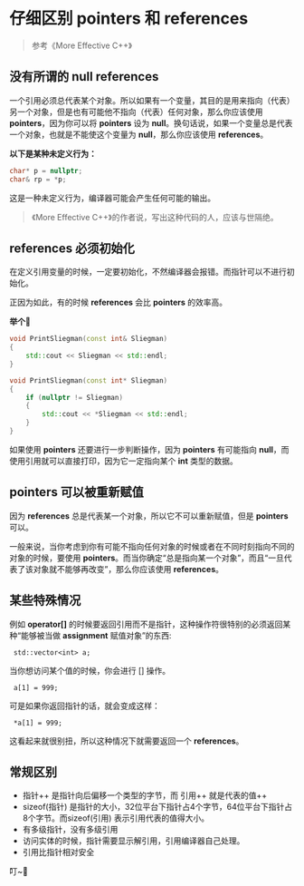 # 仔细区别 pointers 和 references

> 参考《More Effective C++》

## 没有所谓的 null references

一个引用必须总代表某个对象。所以如果有一个变量，其目的是用来指向（代表）另一个对象，但是也有可能他不指向（代表）任何对象，那么你应该使用 **pointers**，因为你可以将 **pointers** 设为 **null**。换句话说，如果一个变量总是代表一个对象，也就是不能使这个变量为 **null**，那么你应该使用 **references**。

**以下是某种未定义行为：**

```cpp
char* p = nullptr;
char& rp = *p;
```

这是一种未定义行为，编译器可能会产生任何可能的输出。

> 《More Effective C++》的作者说，写出这种代码的人，应该与世隔绝。

## references 必须初始化

在定义引用变量的时候，一定要初始化，不然编译器会报错。而指针可以不进行初始化。

正因为如此，有的时候 **references** 会比 **pointers** 的效率高。

**举个**:chestnut:

```cpp
void PrintSliegman(const int& Sliegman)
{
    std::cout << Sliegman << std::endl;
}

void PrintSliegman(const int* Sliegman)
{
    if (nullptr != Sliegman)
    {
	    std::cout << *Sliegman << std::endl;
    }
}
```

如果使用 **pointers** 还要进行一步判断操作，因为 **pointers** 有可能指向 **null**，而使用引用就可以直接打印，因为它一定指向某个 **int** 类型的数据。

## pointers 可以被重新赋值

因为 **references** 总是代表某一个对象，所以它不可以重新赋值，但是 **pointers** 可以。

一般来说，当你考虑到你有可能不指向任何对象的时候或者在不同时刻指向不同的对象的时候，要使用 **pointers**。而当你确定“总是指向某一个对象”，而且“一旦代表了该对象就不能够再改变”，那么你应该使用 **references**。

## 某些特殊情况

例如 **operator[]** 的时候要返回引用而不是指针，这种操作符很特别的必须返回某种“能够被当做 **assignment** 赋值对象”的东西:

``` std::vector<int> a;``` 

当你想访问某个值的时候，你会进行 [] 操作。

``` a[1] = 999;```

可是如果你返回指针的话，就会变成这样：

``` *a[1] = 999;```

这看起来就很别扭，所以这种情况下就需要返回一个 **references**。

## 常规区别

- 指针++ 是指针向后偏移一个类型的字节，而 引用++ 就是代表的值++
- sizeof(指针) 是指针的大小，32位平台下指针占4个字节，64位平台下指针占8个字节。而sizeof(引用) 表示引用代表的值得大小。
- 有多级指针，没有多级引用
- 访问实体的时候，指针需要显示解引用，引用编译器自己处理。
- 引用比指针相对安全

叮~:bell:
